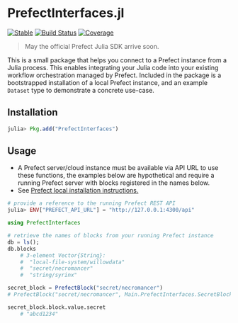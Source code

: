 # PrefectInterfaces.jl 
[![Stable](https://img.shields.io/badge/docs-main-blue.svg)](https://mahiki.github.io/PrefectInterfaces.jl) [![Build Status](https://github.com/mahiki/PrefectInterfaces.jl/actions/workflows/CI.yml/badge.svg?branch=main)](https://github.com/mahiki/PrefectInterfaces.jl/actions/workflows/CI.yml?query=branch%3Amain) [![Coverage](https://codecov.io/gh/mahiki/PrefectInterfaces.jl/branch/main/graph/badge.svg)](https://codecov.io/gh/mahiki/PrefectInterfaces.jl)

>May the official Prefect Julia SDK arrive soon.

This is a small package that helps you connect to a Prefect instance from a Julia process. This enables integrating your Julia code into your existing workflow orchestration managed by Prefect. Included in the package is a bootstrapped installation of a local Prefect instance, and an example `Dataset` type to demonstrate a concrete use-case.

## Installation
```julia
julia> Pkg.add("PrefectInterfaces")
```

## Usage
* A Prefect server/cloud instance must be available via API URL to use these functions, the examples below are hypothetical and require a running Prefect server with blocks registered in the names below.
* See [Prefect local installation instructions.](docs/src/prefect/install-local-prefect-environment.md)

```julia
# provide a reference to the running Prefect REST API
julia> ENV["PREFECT_API_URL"] = "http://127.0.0.1:4300/api"

using PrefectInterfaces

# retrieve the names of blocks from your running Prefect instance
db = ls();
db.blocks
    # 3-element Vector{String}:
    #  "local-file-system/willowdata"
    #  "secret/necromancer"
    #  "string/syrinx"

secret_block = PrefectBlock("secret/necromancer")
# PrefectBlock("secret/necromancer", Main.PrefectInterfaces.SecretBlock("secret/necromancer", "secret", ####Secret####))

secret_block.block.value.secret
    # "abcd1234"
```
